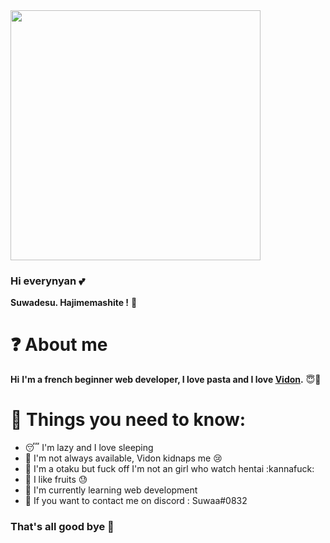 
<img src="https://i.pinimg.com/originals/99/a6/2b/99a62ba62e84b8fc1ba73faea8dd9b48.gif" width="400" />

### Hi everynyan 💕

**Suwadesu. Hajimemashite !** 🍜

# ❓ About me

**Hi**
**I'm a french beginner web developer, I love pasta and I love <a href="https://github.com/vidon123">Vidon</a>.** 😇💖

# 🤫 Things you need to know:

- 😴 I'm lazy and I love sleeping
- 💌 I'm not always available, Vidon kidnaps me :cry:
- 👹 I'm a otaku but fuck off I'm not an girl who watch hentai :kannafuck:
- 🍑 I like fruits :sweat:
- 📂 I'm currently learning web development
- 💭 If you want to contact me on discord : Suwaa#0832

### That's all good bye 👋
